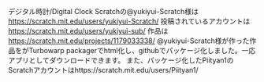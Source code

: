 デジタル時計/Digital Clock
Scratchの@yukiyui-Scratch様は　https://scratch.mit.edu/users/yukiyui-Scratch/
投稿されているアカウントは　https://scratch.mit.edu/users/yukiyui-sub/
作品は　https://scratch.mit.edu/projects/1179033338/
@yukiyui-Scratch様が作った作品をがTurbowarp packagerでhtml化し、githubでパッケージ化しました。一応アプリとしてダウンロードできます。
また、パッケージ化したPiityan1のScratchアカウントはhttps://scratch.mit.edu/users/Piityan1/
